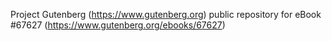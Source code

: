 Project Gutenberg (https://www.gutenberg.org) public repository for eBook #67627 (https://www.gutenberg.org/ebooks/67627)
